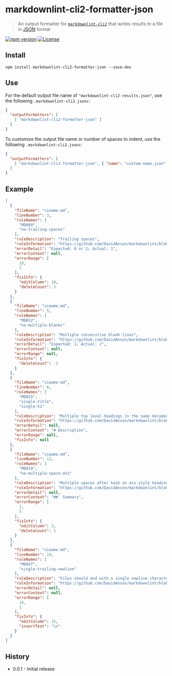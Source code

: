 # markdownlint-cli2-formatter-json

> An output formatter for [`markdownlint-cli2`][markdownlint-cli2] that writes
> results to a file in [JSON][json] format

[![npm version][npm-image]][npm-url]
[![License][license-image]][license-url]

## Install

```shell
npm install markdownlint-cli2-formatter-json --save-dev
```

## Use

For the default output file name of `"markdownlint-cli2-results.json"`, use
the following `.markdownlint-cli2.jsonc`:

```json
{
  "outputFormatters": [
    [ "markdownlint-cli2-formatter-json" ]
  ]
}
```

To customize the output file name or number of spaces to indent, use the
following `.markdownlint-cli2.jsonc`:

```json
{
  "outputFormatters": [
    [ "markdownlint-cli2-formatter-json", { "name": "custom-name.json", "spaces": 1 } ]
  ]
}
```

## Example

```json
[
  {
    "fileName": "viewme.md",
    "lineNumber": 3,
    "ruleNames": [
      "MD009",
      "no-trailing-spaces"
    ],
    "ruleDescription": "Trailing spaces",
    "ruleInformation": "https://github.com/DavidAnson/markdownlint/blob/v0.20.4/doc/Rules.md#md009",
    "errorDetail": "Expected: 0 or 2; Actual: 1",
    "errorContext": null,
    "errorRange": [
      10,
      1
    ],
    "fixInfo": {
      "editColumn": 10,
      "deleteCount": 1
    }
  },
  {
    "fileName": "viewme.md",
    "lineNumber": 5,
    "ruleNames": [
      "MD012",
      "no-multiple-blanks"
    ],
    "ruleDescription": "Multiple consecutive blank lines",
    "ruleInformation": "https://github.com/DavidAnson/markdownlint/blob/v0.20.4/doc/Rules.md#md012",
    "errorDetail": "Expected: 1; Actual: 2",
    "errorContext": null,
    "errorRange": null,
    "fixInfo": {
      "deleteCount": -1
    }
  },
  {
    "fileName": "viewme.md",
    "lineNumber": 6,
    "ruleNames": [
      "MD025",
      "single-title",
      "single-h1"
    ],
    "ruleDescription": "Multiple top level headings in the same document",
    "ruleInformation": "https://github.com/DavidAnson/markdownlint/blob/v0.20.4/doc/Rules.md#md025",
    "errorDetail": null,
    "errorContext": "# Description",
    "errorRange": null,
    "fixInfo": null
  },
  {
    "fileName": "viewme.md",
    "lineNumber": 12,
    "ruleNames": [
      "MD019",
      "no-multiple-space-atx"
    ],
    "ruleDescription": "Multiple spaces after hash on atx style heading",
    "ruleInformation": "https://github.com/DavidAnson/markdownlint/blob/v0.20.4/doc/Rules.md#md019",
    "errorDetail": null,
    "errorContext": "##  Summary",
    "errorRange": [
      1,
      5
    ],
    "fixInfo": {
      "editColumn": 3,
      "deleteCount": 1
    }
  },
  {
    "fileName": "viewme.md",
    "lineNumber": 14,
    "ruleNames": [
      "MD047",
      "single-trailing-newline"
    ],
    "ruleDescription": "Files should end with a single newline character",
    "ruleInformation": "https://github.com/DavidAnson/markdownlint/blob/v0.20.4/doc/Rules.md#md047",
    "errorDetail": null,
    "errorContext": null,
    "errorRange": [
      14,
      1
    ],
    "fixInfo": {
      "editColumn": 15,
      "insertText": "\n"
    }
  }
]
```

## History

- 0.0.1 - Initial release

<!-- markdownlint-disable line-length -->

[json]: https://wikipedia.org/wiki/JSON
[license-image]: https://img.shields.io/npm/l/markdownlint-cli2-formatter-json.svg
[license-url]: https://opensource.org/licenses/MIT
[markdownlint-cli]: https://github.com/igorshubovych/markdownlint-cli
[markdownlint-cli2]: https://github.com/DavidAnson/markdownlint-cli2
[npm-image]: https://img.shields.io/npm/v/markdownlint-cli2-formatter-json.svg
[npm-url]: https://www.npmjs.com/package/markdownlint-cli2-formatter-json
